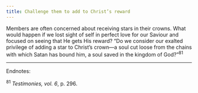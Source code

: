 ```yaml
---
title: Challenge them to add to Christ’s reward
---
```


Members are often concerned about receiving stars in their crowns. What would happen if we lost sight of self in perfect love for our Saviour and focused on seeing that He gets His reward? “Do we consider our exalted privilege of adding a star to Christ’s crown—a soul cut loose from the chains with which Satan has bound him, a soul saved in the kingdom of God?”<sup>81</sup>

---

Endnotes:

<sup>81</sup> _Testimonies, vol. 6_, p. 296.